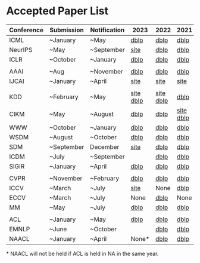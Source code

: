 # Accepted Paper List
| Conference | Submission | Notification | 2023 | 2022 | 2021 | 2020 | 2019 |
| ---------- | ---------- | ------------ | ---- | ---- | ---- | ---- | ---- |
| ICML   | ~January   | ~May         | [dblp](https://dblp.org/db/conf/icml/icml2023.html) | [dblp](https://dblp.org/db/conf/icml/icml2022.html)  | [dblp](https://dblp.org/db/conf/icml/icml2021.html) | [dblp](https://dblp.org/db/conf/icml/icml2020.html)    | [dblp](https://dblp.org/db/conf/icml/icml2019.html) |
| NeurIPS | ~May       | ~September   | [site](https://neurips.cc/virtual/2023/papers.html?filter=titles) | [dblp](https://dblp.org/db/conf/nips/neurips2022.html) | [dblp](https://dblp.org/db/conf/nips/neurips2021.html) | [dblp](https://dblp.org/db/conf/nips/neurips2020.html) | [dblp](https://dblp.org/db/conf/nips/nips2019.html) |
| ICLR   | ~October   | ~January     | [dblp](https://dblp.org/db/conf/iclr/iclr2023.html)         | [dblp](https://dblp.org/db/conf/iclr/iclr2022.html)  | [dblp](https://dblp.org/db/conf/iclr/iclr2021.html) | [dblp](https://dblp.org/db/conf/iclr/iclr2020.html)    | [dblp](https://dblp.org/db/conf/iclr/iclr2019.html) |
|                     |            |              |                                                              |                                                       |                                                      |                                                         |                                                      |
| AAAI   | ~Aug       | ~November    | [dblp](https://dblp.org/db/conf/aaai/aaai2023.html) | [dblp](https://dblp.org/db/conf/aaai/aaai2022.html)  | [dblp](https://dblp.org/db/conf/aaai/aaai2021.html) | [dblp](https://dblp.org/db/conf/aaai/aaai2020.html)    | [dblp](https://dblp.org/db/conf/aaai/aaai2019.html) |
| IJCAI | ~January | ~April | [site](https://ijcai-23.org/main-track-accepted-papers/) | [site](https://ijcai-22.org/main-track-accepted-papers/) | [site](https://ijcai-21.org/program-main-track/) | [site](http://static.ijcai.org/2020-accepted_papers.html) | [site](https://www.ijcai19.org/accepted-papers.html) |
|                     |            |              |                                                              |                                                       |                                                      |                                                         |                                                      |
| KDD      | ~February  | ~May         | [site](https://kdd.org/kdd2023/research-track-papers/) [dblp](https://dblp.org/db/conf/kdd/kdd2023.html) | [site](https://kdd.org/kdd2022/paperRT.html) [dblp](https://dblp.org/db/conf/kdd/kdd2022.html) | [dblp](https://dblp.org/db/conf/kdd/kdd2021.html)    | [site](https://www.kdd.org/kdd2020/accepted-papers) [dblp](https://dblp.org/db/conf/kdd/kdd2020.html) | [site](https://www.kdd.org/kdd2019/accepted-papers) [dblp](https://dblp.org/db/conf/kdd/kdd2019.html) |
| CIKM   | ~May       | ~August      | [dblp](https://dblp.org/db/conf/cikm/cikm2023.html) | [dblp](https://dblp.org/db/conf/cikm/cikm2022.html)   | [site](https://www.cikm2021.org/accepted-papers) [dblp](https://dblp.org/db/conf/cikm/cikm2021.html) | [site](https://www.cikm2020.org/index.html@p=1073.html) [dblp](https://dblp.org/db/conf/cikm/cikm2020.html) | [dblp](https://dblp.org/db/conf/cikm/cikm2019.html) |
| WWW | ~October | ~January | [dblp](https://dblp.org/db/conf/www/www2023.html) | [dblp](https://dblp.org/db/conf/www/www2022.html) | [dblp](https://dblp.org/db/conf/www/www2021.html) | [site](https://dl.acm.org/doi/proceedings/10.1145/3366423) | [site](https://www2019.thewebconf.org/accepted-papers) |
| WSDM                | ~August    | ~October     | [dblp](https://dblp.org/db/conf/wsdm/wsdm2023.html)         | [dblp](https://dblp.org/db/conf/wsdm/wsdm2022.html)  | [dblp](https://dblp.org/db/conf/wsdm/wsdm2021.html)     | [dblp](https://dblp.org/db/conf/wsdm/wsdm2020.html)        | [dblp](https://dblp.org/db/conf/wsdm/wsdm2019.html)     |
| SDM                 | ~September | December | [site](https://www.siam.org/conferences/cm/program/accepted-papers/sdm23-accepted-papers) | [dblp](https://dblp.org/db/conf/sdm/sdm2022.html)        | [dblp](https://dblp.org/db/conf/sdm/sdm2021.html)       | [dblp](https://dblp.org/db/conf/sdm/sdm2020.html)          | [dblp](https://dblp.org/db/conf/sdm/sdm2019.html)       |
| ICDM                | ~July | ~September |                                                              | [dblp](https://dblp.org/db/conf/icdm/icdm2022.html)      | [dblp](https://dblp.org/db/conf/icdm/icdm2021.html)     | [dblp](https://dblp.org/db/conf/icdm/icdm2020.html)        | [dblp](https://dblp.org/db/conf/icdm/icdm2019.html)     |
| SIGIR               | ~January | ~April | [dblp](https://dblp.org/db/conf/sigir/sigir2023.html)           | [dblp](https://dblp.org/db/conf/sigir/sigir2022.html)    | [dblp](https://dblp.org/db/conf/sigir/sigir2021.html)   | [dblp](https://dblp.org/db/conf/sigir/sigir2020.html)      | [dblp](https://dblp.org/db/conf/sigir/sigir2019.html)   |
|                     |            |              |                                                              |                                                       |                                                      |                                                         |                                                      |
| CVPR                | ~November | ~February | [dblp](https://dblp.org/db/conf/cvpr/cvpr2023.html) | [dblp](https://dblp.org/db/conf/cvpr/cvpr2022.html)   | [dblp](https://dblp.org/db/conf/cvpr/cvpr2021.html)  | [dblp](https://dblp.org/db/conf/cvpr/cvpr2020.html)    | [dblp](https://dblp.org/db/conf/cvpr/cvpr2019.html) |
| ICCV                | ~March | ~July | [site](https://openaccess.thecvf.com/ICCV2023?day=all) | None                                                  | [dblp](https://dblp.org/db/conf/iccv/iccv2021.html)     | None                                                    | [dblp](https://dblp.org/db/conf/iccv/iccv2019.html)     |
| ECCV                | ~March | ~July | None | [dblp](https://dblp.org/db/conf/eccv/index.html)         | None                                                 | [dblp](https://dblp.org/db/conf/eccv/index.html)           | None                                                 |
| MM                  | ~May | ~July | [dblp](https://dblp.org/db/conf/mm/mm2023.html) | [dblp](https://dblp.org/db/conf/mm/mm2022.html)          | [dblp](https://dblp.org/db/conf/mm/mm2021.html)         | [dblp](https://dblp.org/db/conf/mm/mm2020.html)            | [dblp](https://dblp.org/db/conf/mm/mm2019.html)         |
|                     |            |              |                                                              |                                                       |                                                      |                                                         |                                                      |
| ACL                 | ~January | ~May | [dblp](https://dblp.org/db/conf/acl/acl2023-1.html) | [dblp](https://dblp.org/db/conf/acl/acl2022-1.html)     | [dblp](https://dblp.org/db/conf/acl/acl2021-1.html)    | [dblp](https://dblp.org/db/conf/acl/acl2020.html)          | [dblp](https://dblp.org/db/conf/acl/acl2019-1.html)     |
| EMNLP               | ~June | ~October |                                                              | [dblp](https://dblp.org/db/conf/emnlp/emnlp2022.html)    | [dblp](https://dblp.org/db/conf/emnlp/emnlp2021-1.html) | [dblp](https://dblp.org/db/conf/emnlp/emnlp2020-1.html)    | [dblp](https://dblp.org/db/conf/emnlp/emnlp2019-1.html) |
| NAACL               | ~January | ~April | None* | [dblp](https://dblp.org/db/conf/naacl/naacl2022.html)    | [dblp](https://dblp.org/db/conf/naacl/naacl2021.html)   | None                                                    | [dblp](https://dblp.org/db/conf/naacl/naacl2019-1.html) |

\* NAACL will not be held if ACL is held in NA in the same year.

